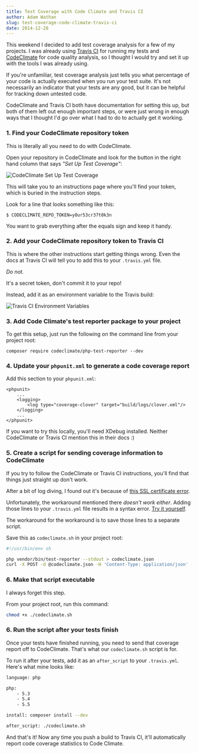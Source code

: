 ```yaml
---
title: Test Coverage with Code Climate and Travis CI
author: Adam Wathan
slug: test-coverage-code-climate-travis-ci
date: 2014-12-28
---
```


This weekend I decided to add test coverage analysis for a few of my projects. I was already using [Travis CI](http://travis-ci.org) for running my tests and [CodeClimate](http://codeclimate.com) for code quality analysis, so I thought I would try and set it up with the tools I was already using.

If you're unfamiliar, test coverage analysis just tells you what percentage of your code is actually executed when you run your test suite. It's not necessarily an indicator that your tests are any good, but it can be helpful for tracking down untested code.

CodeClimate and Travis CI both have documentation for setting this up, but both of them left out enough important steps, or were just wrong in enough ways that I thought I'd go over what I had to do to actually get it working.

### 1. Find your CodeClimate repository token

This is literally all you need to do with CodeClimate.

Open your repository in CodeClimate and look for the button in the right hand column that says *"Set Up Test Coverage"*:

![CodeClimate Set Up Test Coverage](/img/codeclimate-setup-coverage.png)

This will take you to an instructions page where you'll find your token, which is buried in the instruction steps.

Look for a line that looks something like this:

~~~language-bash
$ CODECLIMATE_REPO_TOKEN=y0ur53cr37t0k3n
~~~

You want to grab everything after the equals sign and keep it handy.

### 2. Add your CodeClimate repository token to Travis CI

This is where the other instructions start getting things wrong. Even the docs at Travis CI will tell you to add this to your `.travis.yml` file.

*Do not.*

It's a secret token, don't commit it to your repo!

Instead, add it as an environment variable to the Travis build:

![Travis CI Environment Variables](/img/travis-ci-environment-vars.png)

### 3. Add Code Climate's test reporter package to your project

To get this setup, just run the following on the command line from your project root:

~~~language-bash
composer require codeclimate/php-test-reporter --dev
~~~

### 4. Update your `phpunit.xml` to generate a code coverage report

Add this section to your `phpunit.xml`:

~~~language-xml
<phpunit>
    ...
    <logging>
        <log type="coverage-clover" target="build/logs/clover.xml"/>
    </logging>
    ...
</phpunit>
~~~

If you want to try this locally, you'll need XDebug installed. Neither CodeClimate or Travis CI mention this in their docs :)

### 5. Create a script for sending coverage information to CodeClimate

If you try to follow the CodeClimate or Travis CI instructions, you'll find that things just straight up don't work.

After a bit of log diving, I found out it's because of [this SSL certificate error](https://github.com/codeclimate/php-test-reporter#known-issue-ssl-certificate-error).

Unfortunately, the workaround mentioned there *doesn't work either*. Adding those lines to your `.travis.yml` file results in a syntax error. [Try it yourself](http://lint.travis-ci.org/).

The workaround for the workaround is to save those lines to a separate script.

Save this as `codeclimate.sh` in your project root:

~~~bash
#!/usr/bin/env sh

php vendor/bin/test-reporter --stdout > codeclimate.json
curl -X POST -d @codeclimate.json -H 'Content-Type: application/json' -H 'User-Agent: Code Climate (PHP Test Reporter v0.1.1)' https://codeclimate.com/test_reports
~~~

### 6. Make that script executable

I always forget this step.

From your project root, run this command:

~~~bash
chmod +x ./codeclimate.sh
~~~

### 6. Run the script after your tests finish

Once your tests have finished running, you need to send that coverage report off to CodeClimate. That's what our `codeclimate.sh` script is for.

To run it after your tests, add it as an `after_script` to your `.travis.yml`. Here's what mine looks like:

~~~bash
language: php

php:
    - 5.3
    - 5.4
    - 5.5

install: composer install --dev

after_script: ./codeclimate.sh
~~~

And that's it! Now any time you push a build to Travis CI, it'll automatically report code coverage statistics to Code Climate.

